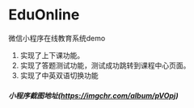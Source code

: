 # EduOnline
微信小程序在线教育系统demo


1. 实现了上下课功能。
2. 实现了答题测试功能，测试成功跳转到课程中心页面。
3. 实现了中英双语切换功能



##### 小程序截图地址(https://imgchr.com/album/pVOpj)
